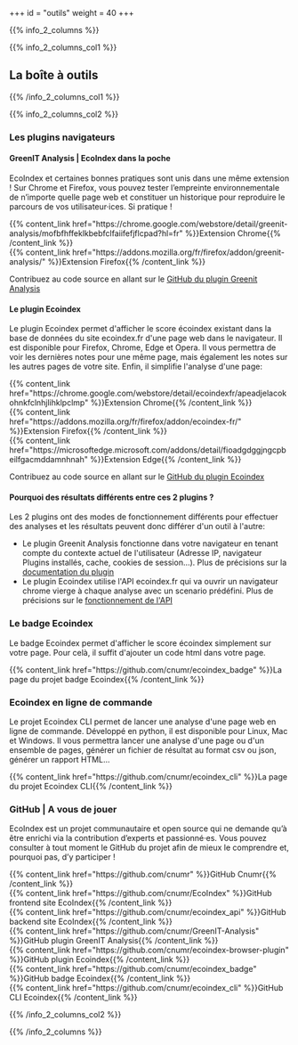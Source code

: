 +++
id = "outils"
weight = 40
+++

{{% info_2_columns %}}

{{% info_2_columns_col1 %}}

## La boîte à outils

{{% /info_2_columns_col1 %}}

{{% info_2_columns_col2 %}}

### Les plugins navigateurs

#### GreenIT Analysis | EcoIndex dans la poche

EcoIndex et certaines bonnes pratiques sont unis dans une même extension ! Sur Chrome et Firefox, vous pouvez tester
l’empreinte environnementale de n’importe quelle page web et constituer un historique pour reproduire le parcours de vos
utilisateur·ices. Si pratique !
<p>
{{% content_link href="https://chrome.google.com/webstore/detail/greenit-analysis/mofbfhffeklkbebfclfaiifefjflcpad?hl=fr" %}}Extension Chrome{{% /content_link %}}
<br>
{{% content_link href="https://addons.mozilla.org/fr/firefox/addon/greenit-analysis/" %}}Extension Firefox{{% /content_link %}}
</p>

Contribuez au code source en allant sur le [GitHub du plugin Greenit Analysis](https://github.com/cnumr/GreenIT-Analysis)

#### Le plugin Ecoindex

Le plugin Ecoindex permet d'afficher le score écoindex existant dans la base de données du site ecoindex.fr d'une page web dans le navigateur. Il est disponible pour Firefox, Chrome, Edge et Opera. Il vous permettra de voir les dernières notes pour une même page, mais également les notes sur les autres pages de votre site. Enfin, il simplifie l'analyse d'une page:

<p>
{{% content_link href="https://chrome.google.com/webstore/detail/ecoindexfr/apeadjelacokohnkfclnhjlihklpclmp" %}}Extension Chrome{{% /content_link %}}
<br>
{{% content_link href="https://addons.mozilla.org/fr/firefox/addon/ecoindex-fr/" %}}Extension Firefox{{% /content_link %}}
<br>
{{% content_link href="https://microsoftedge.microsoft.com/addons/detail/fioadgdggjngcpbeilfgacmddamnhnah" %}}Extension Edge{{% /content_link %}}
</p>

Contribuez au code source en allant sur le [GitHub du plugin Ecoindex](https://github.com/cnumr/ecoindex-browser-plugin)

#### Pourquoi des résultats différents entre ces 2 plugins ?

Les 2 plugins ont des modes de fonctionnement différents pour effectuer des analyses et les résultats peuvent donc différer d'un outil à l'autre:

- Le plugin Greenit Analysis fonctionne dans votre navigateur en tenant compte du contexte actuel de l'utilisateur (Adresse IP, navigateur Plugins installés, cache, cookies de session...). Plus de précisions sur la [documentation du plugin](https://github.com/cnumr/GreenIT-Analysis#r%C3%A9sultats-diff%C3%A9rents-entre-deux-analyses)
- Le plugin Ecoindex utilise l'API ecoindex.fr qui va ouvrir un navigateur chrome vierge à  chaque analyse avec un scenario prédéfini. Plus de précisions sur le [fonctionnement de l'API](https://www.ecoindex.fr/comment-ca-marche/#m%C3%A9thodologie-danalyse)

### Le badge Ecoindex

Le badge Ecoindex permet d'afficher le score écoindex simplement sur votre page. Pour celà, il suffit d'ajouter un code html dans votre page.

<p>
{{% content_link href="https://github.com/cnumr/ecoindex_badge" %}}La page du projet badge Ecoindex{{% /content_link %}}
</p>

### Ecoindex en ligne de commande

Le projet Ecoindex CLI permet de lancer une analyse d'une page web en ligne de commande. Développé en python, il est disponible pour Linux, Mac et Windows. Il vous permettra lancer une analyse d'une page ou d'un ensemble de pages, générer un fichier de résultat au format csv ou json, générer un rapport HTML...

<p>
{{% content_link href="https://github.com/cnumr/ecoindex_cli" %}}La page du projet Ecoindex CLI{{% /content_link %}}
</p>

### GitHub | A vous de jouer

EcoIndex est un projet communautaire et open source qui ne demande qu’à être enrichi via la contribution d’experts et
passionné·es. Vous pouvez consulter à tout moment le GitHub du projet afin de mieux le comprendre et, pourquoi pas, d’y
participer !
<p>
{{% content_link href="https://github.com/cnumr" %}}GitHub Cnumr{{% /content_link %}}
<br>
{{% content_link href="https://github.com/cnumr/EcoIndex" %}}GitHub frontend site EcoIndex{{% /content_link %}}
<br>
{{% content_link href="https://github.com/cnumr/ecoindex_api" %}}GitHub backend site EcoIndex{{% /content_link %}}
<br>
{{% content_link href="https://github.com/cnumr/GreenIT-Analysis" %}}GitHub plugin GreenIT Analysis{{% /content_link %}}
<br>
{{% content_link href="https://github.com/cnumr/ecoindex-browser-plugin" %}}GitHub plugin Ecoindex{{% /content_link %}}
<br>
{{% content_link href="https://github.com/cnumr/ecoindex_badge" %}}GitHub badge Ecoindex{{% /content_link %}}
<br>
{{% content_link href="https://github.com/cnumr/ecoindex_cli" %}}GitHub CLI Ecoindex{{% /content_link %}}
</p>

{{% /info_2_columns_col2 %}}

{{% /info_2_columns %}}
